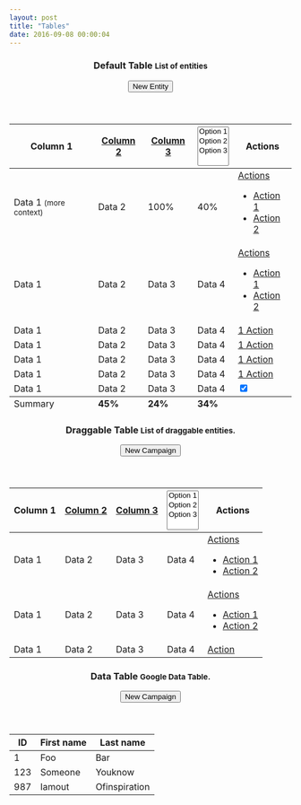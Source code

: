 ```yaml
---
layout: post
title: "Tables"
date: 2016-09-08 00:00:04
---
```


<div class="panel panel-default">
  <header class="panel-heading">
    <h3 class="panel-title">Default Table
      <small>List of entities</small>
    </h3>
    <button class="btn btn-primary">New Entity</button>
  </header>
  <div class="panel-body panel-body-table">
    <table class="table table-striped">
      <thead>
        <tr>
          <th>Column 1
            <i data-toggle="tooltip" data-placement="bottom" title="Table header tooltip" class="fa fa-question-circle"></i>
          </th>
          <th>
            <a href="#">Column 2
              <i class="fa fa-sort fa-sort-asc"></i>
            </a>
          </th>
          <th>
            <a href="#">Column 3
              <i class="fa fa-sort fa-sort-desc"></i>
            </a>
          </th>
          <th>
            <select class="selectpicker" multiple title="Select Multiple">
              <option value="1">Option 1</option>
              <option value="2">Option 2</option>
              <option value="3">Option 3</option>
            </select>
          </th>
          <th>Actions</th>
        </tr>
      </thead>
      <tbody>
        <tr>
          <td>Data 1
            <small class="text-muted">(more context)</small>
          </td>
          <td>Data 2</td>
          <td>
            <span class="text-success">100%</span>
          </td>
          <td>
            <span class="text-danger">40%</span>
          </td>
          <td>
            <div class="dropdown">
              <a class="dropdown-toggle" data-toggle="dropdown" data-target="#" href="menu1">
                Actions
                <b class="caret"></b>
              </a>
              <ul class="dropdown-menu" id="menu1">
                <li>
                  <a href="#">Action 1</a>
                </li>
                <li>
                  <a href="#">Action 2</a>
                </li>
              </ul>
            </div>
          </td>
        </tr>
        <tr class="info border-top">
          <td>Data 1</td>
          <td>Data 2</td>
          <td>Data 3</td>
          <td>Data 4</td>
          <td>
            <div class="dropdown">
              <a class="dropdown-toggle" data-toggle="dropdown" data-target="#" href="menu2">
                Actions
                <b class="caret"></b>
              </a>
              <ul class="dropdown-menu" id="menu2">
                <li>
                  <a href="#">Action 1</a>
                </li>
                <li>
                  <a href="#">Action 2</a>
                </li>
              </ul>
            </div>
          </td>
        </tr>
        <tr class="success border-top">
          <td>Data 1</td>
          <td>Data 2</td>
          <td>Data 3</td>
          <td>Data 4</td>
          <td>
            <a href="#">1 Action</a>
          </td>
        </tr>
        <tr class="danger border-top">
          <td>Data 1</td>
          <td>Data 2</td>
          <td>Data 3</td>
          <td>Data 4</td>
          <td>
            <a href="#">1 Action</a>
          </td>
        </tr>
        <tr>
          <td>Data 1</td>
          <td>Data 2</td>
          <td>Data 3</td>
          <td>Data 4</td>
          <td>
            <a href="#">1 Action</a>
          </td>
        </tr>
        <tr class="warning border-top">
          <td>Data 1</td>
          <td>Data 2</td>
          <td>Data 3</td>
          <td>Data 4</td>
          <td>
            <a href="#">1 Action</a>
          </td>
        </tr>
        <tr>
          <td>Data 1
            <i data-toggle="tooltip" data-placement="bottom" title="Table body tooltip" class="fa fa-question-circle"></i>
          </td>
          <td>Data 2</td>
          <td>Data 3</td>
          <td>Data 4</td>
          <td>
            <div class="checkbox-rev-switch switch-xs">
              <input class="primary" data-rev-jq-switch="true" on="On" off="Off" checked="checked" type="checkbox" />
            </div>
          </td>
        </tr>
      </tbody>
      <tfoot>
        <tr>
          <td>Summary</td>
          <td>
            <strong>45%</strong>
          </td>
          <td>
            <strong>24%</strong>
          </td>
          <td>
            <strong>34%</strong>
          </td>
          <td></td>
        </tr>
      </tfoot>
    </table>
  </div>
</div>


<div class="panel panel-default">
  <header class="panel-heading">
    <h3 class="panel-title">Draggable Table
      <small>List of draggable entities.</small>
    </h3>
    <button class="btn btn-primary">New Campaign</button>
  </header>
  <div class="panel-body panel-body-table">
    <table class="table table-striped table-hover" id="sort">
      <thead>
        <tr>
          <th>Column 1</th>
          <th>
            <a href="#">Column 2
              <i class="fa fa-sort fa-sort-asc"></i>
            </a>
          </th>
          <th>
            <a href="#">Column 3
              <i class="fa fa-sort fa-sort-desc"></i>
            </a>
          </th>
          <th>
            <select class="selectpicker" multiple title="Select Multiple">
              <option value="1">Option 1</option>
              <option value="2">Option 2</option>
              <option value="3">Option 3</option>
            </select>
          </th>
          <th>Actions</th>
        </tr>
      </thead>
      <tbody>
        <tr draggable='true'>
          <td>Data 1</td>
          <td>Data 2</td>
          <td>Data 3</td>
          <td>Data 4</td>
          <td>
            <div class="dropdown">
              <a class="dropdown-toggle" data-toggle="dropdown" data-target="#" href="menu1">
                Actions
                <b class="caret"></b>
              </a>
              <ul class="dropdown-menu" id="menu1">
                <li>
                  <a href="#">Action 1</a>
                </li>
                <li>
                  <a href="#">Action 2</a>
                </li>
              </ul>
            </div>
          </td>
        </tr>
        <tr draggable='true'>
          <td>Data 1</td>
          <td>Data 2</td>
          <td>Data 3</td>
          <td>Data 4</td>
          <td>
            <div class="dropdown">
              <a class="dropdown-toggle" data-toggle="dropdown" data-target="#" href="menu2">
                Actions
                <b class="caret"></b>
              </a>
              <ul class="dropdown-menu" id="menu2">
                <li>
                  <a href="#">Action 1</a>
                </li>
                <li>
                  <a href="#">Action 2</a>
                </li>
              </ul>
            </div>
          </td>
        </tr>
        <tr draggable='true'>
          <td>Data 1</td>
          <td>Data 2</td>
          <td>Data 3</td>
          <td>Data 4</td>
          <td>
            <a href="#">Action</a>
          </td>
        </tr>
      </tbody>
    </table>
  </div>
</div>


<div class="panel panel-default">
  <header class="panel-heading">
    <h3 class="panel-title">Data Table
      <small>Google Data Table.</small>
    </h3>
    <button class="btn btn-primary">New Campaign</button>
  </header>
  <div class="panel-body panel-body-table">
<table class="table table-striped" datatable dt-options="dtOptions">
  <thead>
  <tr>
      <th>ID</th>
      <th>First name</th>
      <th>Last name</th>
  </tr>
  </thead>
  <tbody>
  <tr>
      <td>1</td>
      <td>Foo</td>
      <td>Bar</td>
  </tr>
  <tr>
      <td>123</td>
      <td>Someone</td>
      <td>Youknow</td>
  </tr>
  <tr>
      <td>987</td>
      <td>Iamout</td>
      <td>Ofinspiration</td>
  </tr>
  </tbody>
</table>
</div>
</div>